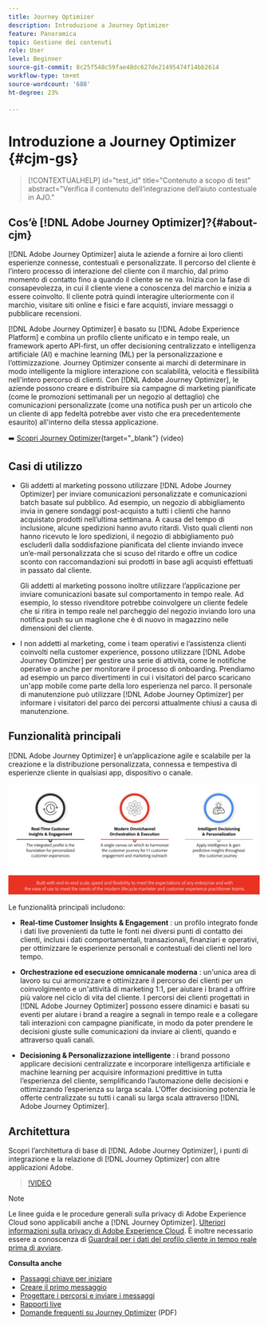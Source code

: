```yaml
---
title: Journey Optimizer
description: Introduzione a Journey Optimizer
feature: Panoramica
topic: Gestione dei contenuti
role: User
level: Beginner
source-git-commit: 8c25f548c59fae48dc627de21495474f14bb2614
workflow-type: tm+mt
source-wordcount: '688'
ht-degree: 23%

---
```


# Introduzione a Journey Optimizer {#cjm-gs}

>[!CONTEXTUALHELP]
>id="test_id"
>title="Contenuto a scopo di test"
>abstract="Verifica il contenuto dell’integrazione dell’aiuto contestuale in AJO."

## Cos’è [!DNL Adobe Journey Optimizer]?{#about-cjm}

[!DNL Adobe Journey Optimizer] aiuta le aziende a fornire ai loro clienti esperienze connesse, contestuali e personalizzate. Il percorso del cliente è l’intero processo di interazione del cliente con il marchio, dal primo momento di contatto fino a quando il cliente se ne va. Inizia con la fase di consapevolezza, in cui il cliente viene a conoscenza del marchio e inizia a essere coinvolto. Il cliente potrà quindi interagire ulteriormente con il marchio, visitare siti online e fisici e fare acquisti, inviare messaggi o pubblicare recensioni.

[!DNL Adobe Journey Optimizer] è basato su  [!DNL Adobe Experience Platform] e combina un profilo cliente unificato e in tempo reale, un framework aperto API-first, un offer decisioning centralizzato e intelligenza artificiale (AI) e machine learning (ML) per la personalizzazione e l’ottimizzazione. Journey Optimizer consente ai marchi di determinare in modo intelligente la migliore interazione con scalabilità, velocità e flessibilità nell&#39;intero percorso di clienti. Con [!DNL Adobe Journey Optimizer], le aziende possono creare e distribuire sia campagne di marketing pianificate (come le promozioni settimanali per un negozio al dettaglio) che comunicazioni personalizzate (come una notifica push per un articolo che un cliente di app fedeltà potrebbe aver visto che era precedentemente esaurito) all&#39;interno della stessa applicazione.

➡️ [Scopri Journey Optimizer](https://experienceleague.adobe.com/docs/journey-optimizer-learn/tutorials/introduction-to-journey-optimizer/introduction.html){target=&quot;_blank&quot;} (video)


## Casi di utilizzo

* Gli addetti al marketing possono utilizzare [!DNL Adobe Journey Optimizer] per inviare comunicazioni personalizzate e comunicazioni batch basate sul pubblico. Ad esempio, un negozio di abbigliamento invia in genere sondaggi post-acquisto a tutti i clienti che hanno acquistato prodotti nell’ultima settimana. A causa del tempo di inclusione, alcune spedizioni hanno avuto ritardi. Visto quali clienti non hanno ricevuto le loro spedizioni, il negozio di abbigliamento può escluderli dalla soddisfazione pianificata del cliente inviando invece un’e-mail personalizzata che si scuso del ritardo e offre un codice sconto con raccomandazioni sui prodotti in base agli acquisti effettuati in passato dal cliente.

   Gli addetti al marketing possono inoltre utilizzare l’applicazione per inviare comunicazioni basate sul comportamento in tempo reale. Ad esempio, lo stesso rivenditore potrebbe coinvolgere un cliente fedele che si ritira in tempo reale nel parcheggio del negozio inviando loro una notifica push su un maglione che è di nuovo in magazzino nelle dimensioni del cliente.

* I non addetti al marketing, come i team operativi e l’assistenza clienti coinvolti nella customer experience, possono utilizzare [!DNL Adobe Journey Optimizer] per gestire una serie di attività, come le notifiche operative o anche per monitorare il processo di onboarding. Prendiamo ad esempio un parco divertimenti in cui i visitatori del parco scaricano un&#39;app mobile come parte della loro esperienza nel parco. Il personale di manutenzione può utilizzare [!DNL Adobe Journey Optimizer] per informare i visitatori del parco dei percorsi attualmente chiusi a causa di manutenzione.

## Funzionalità principali

[!DNL Adobe Journey Optimizer] è un’applicazione agile e scalabile per la creazione e la distribuzione personalizzata, connessa e tempestiva
di esperienze cliente in qualsiasi app, dispositivo o canale.

![](assets/ajo-capabilities.png)

Le funzionalità principali includono:

* **Real-time Customer Insights &amp; Engagement** : un profilo integrato fonde i dati live provenienti da tutte le fonti nei diversi punti di contatto dei clienti, inclusi i dati comportamentali, transazionali, finanziari e operativi, per ottimizzare le esperienze personali e contestuali dei clienti nel loro tempo.

* **Orchestrazione ed esecuzione omnicanale moderna** : un&#39;unica area di lavoro su cui armonizzare e ottimizzare il percorso dei clienti per un coinvolgimento e un&#39;attività di marketing 1:1, per aiutare i brand a offrire più valore nel ciclo di vita del cliente. I percorsi dei clienti progettati in [!DNL Adobe Journey Optimizer] possono essere dinamici e basati su eventi per aiutare i brand a reagire a segnali in tempo reale e a collegare tali interazioni con campagne pianificate, in modo da poter prendere le decisioni giuste sulle comunicazioni da inviare ai clienti, quando e attraverso quali canali.

* **Decisioning &amp; Personalizzazione intelligente** : i brand possono applicare decisioni centralizzate e incorporare intelligenza artificiale e machine learning per acquisire informazioni predittive in tutta l’esperienza del cliente, semplificando l’automazione delle decisioni e ottimizzando l’esperienza su larga scala. L&#39;Offer decisioning potenzia le offerte centralizzate su tutti i canali su larga scala attraverso [!DNL Adobe Journey Optimizer].

## Architettura

Scopri l’architettura di base di [!DNL Adobe Journey Optimizer], i punti di integrazione e la relazione di [!DNL Journey Optimizer] con altre applicazioni Adobe.

>[!VIDEO](https://video.tv.adobe.com/v/334205?quality=12)


>[!NOTE]
>
> Le linee guida e le procedure generali sulla privacy di Adobe Experience Cloud sono applicabili anche a [!DNL Journey Optimizer]. [Ulteriori informazioni sulla privacy di Adobe Experience Cloud](https://www.adobe.com/it/privacy/experience-cloud.html).
> È inoltre necessario essere a conoscenza di [Guardrail per i dati del profilo cliente in tempo reale prima di avviare](https://experienceleague.adobe.com/docs/experience-platform/profile/guardrails.html).


**Consulta anche**

* [Passaggi chiave per iniziare](quick-start.md)
* [Creare il primo messaggio](get-started-content.md)
* [Progettare i percorsi e inviare i messaggi](building-journeys/journey-gs.md)
* [Rapporti live](reports/live-report.md)
* [Domande frequenti su Journey Optimizer](assets/do-not-localize/AJO-FAQ.pdf)  (PDF)

